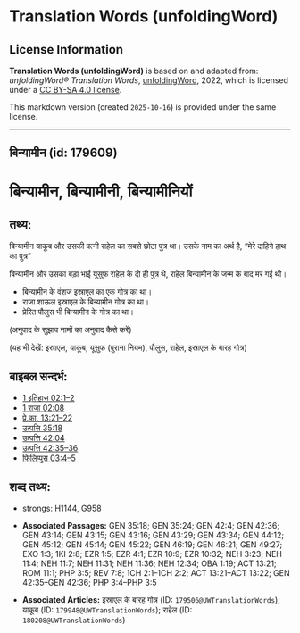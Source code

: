 # Translation Words (unfoldingWord)

## License Information

**Translation Words (unfoldingWord)** is based on and adapted from: _unfoldingWord® Translation Words_, [unfoldingWord](https://unfoldingword.org/utw), 2022, which is licensed under a [CC BY-SA 4.0 license](https://creativecommons.org/licenses/by-sa/4.0/legalcode.en).

This markdown version (created `2025-10-16`) is provided under the same license.



--------------------------------

## बिन्यामीन (id: 179609)

बिन्यामीन, बिन्यामीनी, बिन्यामीनियों
====================================

तथ्य:
-----

बिन्यामीन याकूब और उसकी पत्नी राहेल का सबसे छोटा पुत्र था। उसके नाम का अर्थ है, “मेरे दाहिने हाथ का पुत्र”

बिन्यामीन और उसका बड़ा भाई यूसुफ राहेल के दो ही पुत्र थे, राहेल बिन्यामीन के जन्म के बाद मर गई थी।

* बिन्यामीन के वंशज इस्राएल का एक गोत्र का था।
* राजा शाऊल इस्राएल के बिन्यामीन गोत्र का था।
* प्रेरित पौलुस भी बिन्यामीन के गोत्र का था।

(अनुवाद के सुझाव नामों का अनुवाद कैसे करें)

(यह भी देखें: इस्राएल, याकूब, यूसुफ (पुराना नियम), पौलुस, राहेल, इस्राएल के बारह गोत्र)

बाइबल सन्दर्भ:
--------------

* [1 इतिहास 02:1–2](https://ref.ly/1Chr0:0)
* [1 राजा 02:08](https://ref.ly/1Kgs0:0)
* [प्रे.का. 13:21–22](https://ref.ly/Acts13:21-Acts13:22)
* [उत्पत्ति 35:18](https://ref.ly/Gen35:18)
* [उत्पत्ति 42:04](https://ref.ly/Gen42:4)
* [उत्पत्ति 42:35–36](https://ref.ly/Gen42:35-Gen42:36)
* [फिलिप्पुस 03:4–5](https://ref.ly/Phil3:4-Phil3:5)

शब्द तथ्य:
----------

* strongs: H1144, G958

* **Associated Passages:** GEN 35:18; GEN 35:24; GEN 42:4; GEN 42:36; GEN 43:14; GEN 43:15; GEN 43:16; GEN 43:29; GEN 43:34; GEN 44:12; GEN 45:12; GEN 45:14; GEN 45:22; GEN 46:19; GEN 46:21; GEN 49:27; EXO 1:3; 1KI 2:8; EZR 1:5; EZR 4:1; EZR 10:9; EZR 10:32; NEH 3:23; NEH 11:4; NEH 11:7; NEH 11:31; NEH 11:36; NEH 12:34; OBA 1:19; ACT 13:21; ROM 11:1; PHP 3:5; REV 7:8; 1CH 2:1–1CH 2:2; ACT 13:21–ACT 13:22; GEN 42:35–GEN 42:36; PHP 3:4–PHP 3:5
* **Associated Articles:** इस्राएल के बारह गोत्र (ID: `179506@UWTranslationWords`); याकूब (ID: `179948@UWTranslationWords`); राहेल (ID: `180208@UWTranslationWords`)


